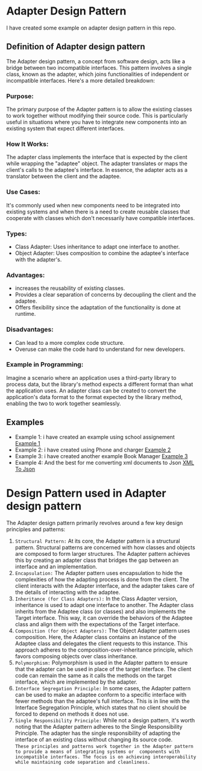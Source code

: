 # Adapter Design Pattern 
I have created some example on adapter design pattern in this repo.

## Definition of Adapter design pattern
The Adapter design pattern, a concept from software design, acts like a bridge 
between two incompatible interfaces. This pattern involves a single class, 
known as the adapter, which joins functionalities of independent or incompatible 
interfaces. Here's a more detailed breakdown:

### Purpose:
The primary purpose of the Adapter pattern is to allow the existing classes to work
together without modifying their source code. This is particularly useful in 
situations where you have to integrate new components into an existing system that expect
different interfaces.

### How It Works:
The adapter class implements the interface that is expected by the client while wrapping
the "adaptee" object. The adapter translates or maps the client's calls to the adaptee's 
interface. In essence, the adapter acts as a translator between the client and the adaptee.

### Use Cases:
It's commonly used when new components need to be integrated into existing systems and 
when there is a need to create reusable classes that cooperate with classes which don't 
necessarily have compatible interfaces.

### Types:
- Class Adapter: Uses inheritance to adapt one interface to another.
- Object Adapter: Uses composition to combine the adaptee's interface with the adapter's.

### Advantages:
- increases the reusability of existing classes.
- Provides a clear separation of concerns by decoupling the client and the adaptee.
- Offers flexibility since the adaptation of the functionality is done at runtime.

### Disadvantages:
- Can lead to a more complex code structure.
- Overuse can make the code hard to understand for new developers.

### Example in Programming:
Imagine a scenario where an application uses a third-party library to process data,
but the library's method expects a different format than what the application uses.
An adapter class can be created to convert the application's data format to the format 
expected by the library method, enabling the two to work together seamlessly.

## Examples
- Example 1: i have created an example using school assignement [Example 1](./src/main/example1/School.java)
- Example 2: i have created using Phone and charger [Example 2](./src/main/example2/Main.java)
- Example 3: i have created another example Book Manager [Example 3](./src/main/example3/Main.java)
- Example 4: And the best for me converting xml documents to Json [XML To Json](./src/main/XmlToJson/Main.java)

# Design Pattern used in Adapter design pattern
The Adapter design pattern primarily revolves around a few key design principles and patterns:

1. `Structural Pattern:` At its core, the Adapter pattern is a structural pattern. Structural patterns
are concerned with how classes and objects are composed to form larger structures. The Adapter pattern 
achieves this by creating an adapter class that bridges the gap between an interface and an implementation.
2. `Encapsulation:` The Adapter pattern uses encapsulation to hide the complexities of how the adapting process
is done from the client. The client interacts with the Adapter interface, and the adapter takes care of 
the details of interacting with the adaptee.
3. `Inheritance (for Class Adapters):` In the Class Adapter version, inheritance is used to adapt 
one interface to another. The Adapter class inherits from the Adaptee class (or classes) and also 
implements the Target interface. This way, it can override the behaviors of the Adaptee 
class and align them with the expectations of the Target interface.
4. `Composition (for Object Adapters):` The Object Adapter pattern uses composition. Here, the Adapter 
class contains an instance of the Adaptee class and delegates the client requests to this instance.
This approach adheres to the composition-over-inheritance principle, which favors composing objects 
over class inheritance.
5. `Polymorphism:` Polymorphism is used in the Adapter pattern to ensure that the adapter can 
be used in place of the target interface. The client code can remain the same as it calls the methods 
on the target interface, which are implemented by the adapter.
6. `Interface Segregation Principle:` In some cases, the Adapter pattern can be used to make an adaptee conform 
to a specific interface with fewer methods than the adaptee's full interface. This is in line with the Interface 
Segregation Principle, which states that no client should be forced to depend on methods it does not use.
7. `Single Responsibility Principle:` While not a design pattern, it's worth noting that the Adapter pattern
adheres to the Single Responsibility Principle. The adapter has the single responsibility of adapting 
the interface of an existing class without changing its source code.<br>
`These principles and patterns work together in the Adapter pattern to provide a means of integrating systems or 
components with incompatible interfaces. The focus is on achieving interoperability while maintaining code separation
and cleanliness.`